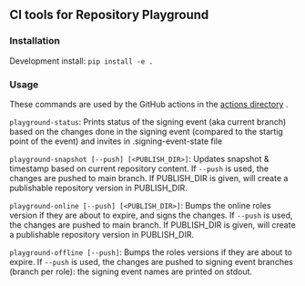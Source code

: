 ## CI tools for Repository Playground

### Installation

Development install: `pip install -e .`

### Usage

These commands are used by the GitHub actions in the [actions directory](../actions/) .

`playground-status`: Prints status of the signing event (aka current branch) based on the changes done in the signing event (compared to the startig point of the event) and invites in .signing-event-state file

`playground-snapshot [--push] [<PUBLISH_DIR>]`: Updates snapshot & timestamp based on current repository content. If `--push` is used, the changes are pushed to main branch. If PUBLISH_DIR is given, will create a publishable repository version in PUBLISH_DIR. 

`playground-online [--push] [<PUBLISH_DIR>]`: Bumps the online roles version if they are about to expire, and signs the changes. If `--push` is used, the changes are pushed to main branch. If PUBLISH_DIR is given, will create a publishable repository version in PUBLISH_DIR. 

`playground-offline [--push]`: Bumps the roles versions if they are about to expire. If `--push` is used, the changes are pushed to signing event branches (branch per role): the signing event names are printed on stdout.
